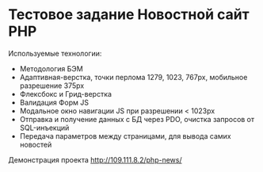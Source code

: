 # Тестовое задание Новостной сайт PHP

Используемые технологии:

* Методология БЭМ
* Адаптивная-верстка, точки перлома 1279, 1023, 767px, мобильное разрешение 375px
* Флексбокс и Грид-верстка
* Валидация Форм JS
* Модальное окно навигации JS при разрешении < 1023px
* Отправка и получение данных с БД через PDO, очистка запросов от SQL-инъекций
* Передача параметров между страницами, для вывода самих новостей

Демонстрация проекта http://109.111.8.2/php-news/
